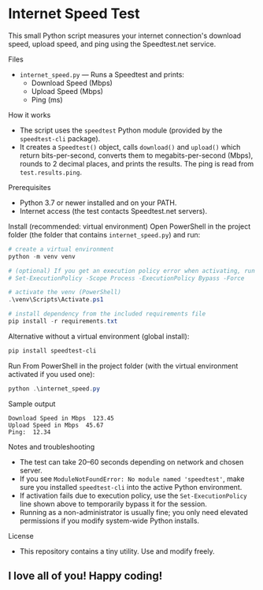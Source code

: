 # Internet Speed Test

This small Python script measures your internet connection's download speed, upload speed, and ping using the Speedtest.net service.

Files
- `internet_speed.py` — Runs a Speedtest and prints:
  - Download Speed (Mbps)
  - Upload Speed (Mbps)
  - Ping (ms)

How it works
- The script uses the `speedtest` Python module (provided by the `speedtest-cli` package).
- It creates a `Speedtest()` object, calls `download()` and `upload()` which return bits-per-second, converts them to megabits-per-second (Mbps), rounds to 2 decimal places, and prints the results. The ping is read from `test.results.ping`.

Prerequisites
- Python 3.7 or newer installed and on your PATH.
- Internet access (the test contacts Speedtest.net servers).

Install (recommended: virtual environment)
Open PowerShell in the project folder (the folder that contains `internet_speed.py`) and run:

```powershell
# create a virtual environment
python -m venv venv

# (optional) If you get an execution policy error when activating, run the next line first to allow activation for this session
# Set-ExecutionPolicy -Scope Process -ExecutionPolicy Bypass -Force

# activate the venv (PowerShell)
.\venv\Scripts\Activate.ps1

# install dependency from the included requirements file
pip install -r requirements.txt
```

Alternative without a virtual environment (global install):

```powershell
pip install speedtest-cli
```

Run
From PowerShell in the project folder (with the virtual environment activated if you used one):

```powershell
python .\internet_speed.py
```

Sample output

```
Download Speed in Mbps  123.45
Upload Speed in Mbps  45.67
Ping:  12.34
```

Notes and troubleshooting
- The test can take 20–60 seconds depending on network and chosen server.
- If you see `ModuleNotFoundError: No module named 'speedtest'`, make sure you installed `speedtest-cli` into the active Python environment.
- If activation fails due to execution policy, use the `Set-ExecutionPolicy` line shown above to temporarily bypass it for the session.
- Running as a non-administrator is usually fine; you only need elevated permissions if you modify system-wide Python installs.

License
- This repository contains a tiny utility. Use and modify freely.

## I love all of you! Happy coding!
